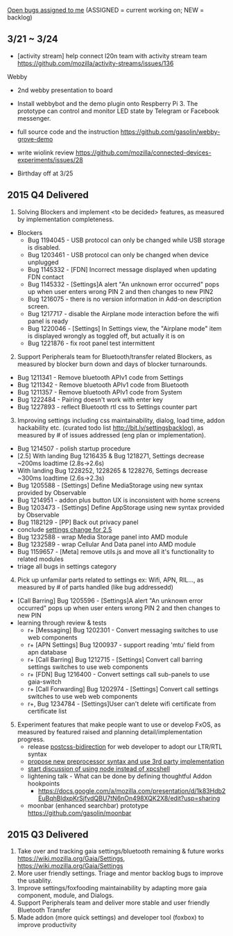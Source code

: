 [Open bugs assigned to me](https://bugzilla.mozilla.org/buglist.cgi?quicksearch=assignee%3Agasolin%40mozilla.com) (ASSIGNED = current working on; NEW = backlog)

## 3/21 ~ 3/24

- [activity stream] help connect l20n team with activity stream team
https://github.com/mozilla/activity-streams/issues/136

Webby

- 2nd webby presentation to board
- Install webbybot and the demo plugin onto Respberry Pi 3. The prototype can control and monitor LED state by Telegram or Facebook messenger.
- full source code and the instruction
https://github.com/gasolin/webby-grove-demo

- write wiolink review https://github.com/mozilla/connected-devices-experiments/issues/28

- Birthday off at 3/25

## 2015 Q4 Delivered
1. Solving Blockers and implement &lt;to be decided&gt; features, as measured by implementation completeness.
  - Blockers
    - Bug 1194045 - USB protocol can only be changed while USB storage is disabled.
    - Bug 1203461 - USB protocol can only be changed when device unplugged
    - Bug 1145332 - [FDN] Incorrect message displayed when updating FDN contact
    - Bug 1145332 - [Settings]A alert "An unknown error occurred" pops up when user enters wrong PIN 2 and then changes to new PIN2
    - Bug 1216075 - there is no version information in Add-on description screen.
    - Bug 1217717 - disable the Airplane mode interaction before the wifi panel is ready
    - Bug 1220046 - [Settings] In Settings view, the "Airplane mode" item is displayed wrongly as toggled off, but actually it is on
    - Bug 1221876  - fix root panel test intermittent
2. Support Peripherals team for Bluetooth/transfer related Blockers, as measured by blocker burn down and days of blocker turnarounds.
  - Bug 1211341 - Remove bluetooth APIv1 code from Settings
  - Bug 1211342 - Remove bluetooth APIv1 code from Bluetooth
  - Bug 1211357 - Remove bluetooth APIv1 code from System
  - Bug 1222484 - Pairing doesn't work with enter key
  - Bug 1227893 - reflect Bluetooth rtl css to Settings counter part
3. Improving settings including css maintainability, dialog, load time, addon hackability etc. (curated todo list http://bit.ly/settingsbacklog), as measured by # of issues addressed (eng plan or implementation).
  - Bug 1214507 - polish startup procedure
  - [2.5] With landing Bug 1216435 & Bug 1218271, Settings decrease ~200ms loadtime (2.8s->2.6s)
  - With landing Bug 1228252, 1228265 & 1228276, Settings decrease ~300ms loadtime (2.6s->2.3s)
  - Bug 1205588 - [Settings] Define MediaStorage using new syntax provided by Observable
  - Bug 1214951 - addon plus button UX is inconsistent with home screens
  - Bug 1203473 - [Settings] Define AppStorage using new syntax provided by Observable
  - Bug 1182129 - [PP] Back out privacy panel
  - conclude [settings change for 2.5](https://groups.google.com/forum/#!searchin/mozilla.dev.fxos/settings$20change/mozilla.dev.fxos/q1zqwKFAIps/eE7oeWbQAAAJ)
  - Bug 1232588 - wrap Media Storage panel into AMD module
  - Bug 1232589 - wrap Cellular And Data panel into AMD module
  - Bug 1159657 - [Meta] remove utils.js and move all it's functionality to related modules
  - triage all bugs in settings category
4. Pick up unfamilar parts related to settings ex: Wifi, APN, RIL..., as measured by # of parts handled (like bug addressedd)
  - [Call Barring] Bug 1205596 - [Settings]A alert "An unknown error occurred" pops up when user enters wrong PIN 2 and then changes to new PIN
  - learning through review & tests
    - r+ [Messaging] Bug 1202301 - Convert messaging switches to use web components
    - r+ [APN Settings] Bug 1200937 - support reading 'mtu' field from apn database
    - r+ [Call Barring] Bug 1212715 - [Settings] Convert call barring settings switches to use web components
    - r+ [FDN] Bug 1216400 - Convert settings call sub-panels to use gaia-switch
    - r+ [Call Forwarding] Bug 1202974 - [Settings] Convert call settings switches to use web web components
    - r+, Bug 1234784 - [Settings]User can't delete wifi certificate from certificate list
5. Experiment features that make people want to use or develop FxOS, as measured by featured raised and planning detail/implementation progress.
   - release [postcss-bidirection](https://github.com/gasolin/postcss-bidirection) for web developer to adopt our LTR/RTL syntax
   - [propose new preprocessor syntax and use 3rd party implementation ](https://groups.google.com/forum/#!searchin/mozilla.dev.fxos/propose/mozilla.dev.fxos/pJpzClI-5R8/28-PngIFAwAJ)
   - [start discussion of using node instead of xpcshell](https://groups.google.com/forum/#!topic/mozilla.dev.fxos/RS7YVDb9SHE)
   - lightening talk - What can be done by defining thoughtful Addon hookpoints
     - https://docs.google.com/a/mozilla.com/presentation/d/1k83Hdb2EuBqhBldxpKrSjfvdQBU7tN6nOn498XQK2X8/edit?usp=sharing
   - moonbar (enhanced searchbar) prototype https://github.com/gasolin/moonbar

## 2015 Q3 Delivered
1. Take over and tracking gaia settings/bluetooth remaining & future works https://wiki.mozilla.org/Gaia/Settings, https://wiki.mozilla.org/Gaia/Settings
2. More user friendly settings. Triage and mentor backlog bugs to improve the usablity.
3. Improve settings/foxfooding maintainability by adapting more gaia component, module, and Dialogs.
4. Support Peripherals team and deliver more stable and user friendly Bluetooth Transfer
5. Made addon (more quick settings) and developer tool (foxbox) to improve productivity
